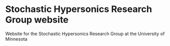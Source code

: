 # Stochastic Hypersonics Research Group website

Website for the Stochastic Hypersonics Research Group at the University of Minnesota

